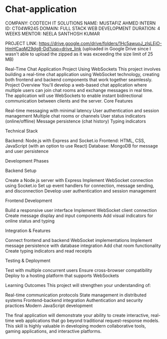 # Chat-application
COMPANY: CODTECH IT SOLUTIONS
NAME: MUSTAFIZ AHMED
INTERN ID: CT04WR245
DOMAIN: FULL STACK WEB DEVELOPMENT
DURATION: 4 WEEKS
MENTOR: NEELA SANTHOSH KUMAR

PROJECT LINK: https://drive.google.com/drive/folders/1Hc5awuoJ_zlsLEjO-HmHCaqM29dg8-Dd?usp=drive_link 
(uploaded in Google Drive since I wasn't able to upload the zipped as it was exceeding the size limit of 25 MB)

Real-Time Chat Application Project Using WebSockets
This project involves building a real-time chat application using WebSocket technology, creating both frontend and backend components that work together seamlessly.
Project Overview
You'll develop a web-based chat application where multiple users can join chat rooms and exchange messages in real time. The application will use WebSockets to enable instant bidirectional communication between clients and the server.
Core Features

Real-time messaging with minimal latency
User authentication and session management
Multiple chat rooms or channels
User status indicators (online/offline)
Message persistence (chat history)
Typing indicators

Technical Stack

Backend: Node.js with Express and Socket.io
Frontend: HTML, CSS, JavaScript (with an option to use React)
Database: MongoDB for message and user persistence

Development Phases

Backend Setup

Create a Node.js server with Express
Implement WebSocket connection using Socket.io
Set up event handlers for connection, message sending, and disconnection
Develop user authentication and session management


Frontend Development

Build a responsive user interface
Implement WebSocket client connection
Create message display and input components
Add visual indicators for online status and typing


Integration & Features

Connect frontend and backend WebSocket implementations
Implement message persistence with database integration
Add chat room functionality
Create typing indicators and read receipts


Testing & Deployment

Test with multiple concurrent users
Ensure cross-browser compatibility
Deploy to a hosting platform that supports WebSockets



Learning Outcomes
This project will strengthen your understanding of:

Real-time communication protocols
State management in distributed systems
Frontend-backend integration
Authentication and security practices
Modern JavaScript development

The final application will demonstrate your ability to create interactive, real-time web applications that go beyond traditional request-response models. This skill is highly valuable in developing modern collaborative tools, gaming applications, and interactive platforms.
